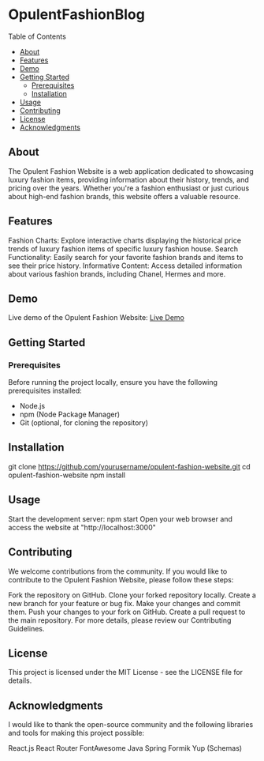 # OpulentFashionBlog

Table of Contents
- [About](#about)
- [Features](#features)
- [Demo](#demo)
- [Getting Started](#getting-started)
  - [Prerequisites](#prerequisites)
  - [Installation](#installation)
- [Usage](#usage)
- [Contributing](#contributing)
- [License](#license)
- [Acknowledgments](#acknowledgments)

## About
The Opulent Fashion Website is a web application dedicated to showcasing luxury fashion items, providing information about their history, trends, and pricing over the years. Whether you're a fashion enthusiast or just curious about high-end fashion brands, this website offers a valuable resource.

## Features
Fashion Charts: Explore interactive charts displaying the historical price trends of luxury fashion items of specific luxury fashion house.
Search Functionality: Easily search for your favorite fashion brands and items to see their price history.
Informative Content: Access detailed information about various fashion brands, including Chanel, Hermes and more.

## Demo
Live demo of the Opulent Fashion Website: [Live Demo](https://youtu.be/kkUJkES5T2s)

## Getting Started
### Prerequisites
Before running the project locally, ensure you have the following prerequisites installed:

- Node.js
- npm (Node Package Manager)
- Git (optional, for cloning the repository)

## Installation

git clone https://github.com/yourusername/opulent-fashion-website.git
cd opulent-fashion-website
npm install

## Usage

Start the development server:
npm start
Open your web browser and access the website at "http://localhost:3000"


## Contributing
We welcome contributions from the community. If you would like to contribute to the Opulent Fashion Website, please follow these steps:

Fork the repository on GitHub.
Clone your forked repository locally.
Create a new branch for your feature or bug fix.
Make your changes and commit them.
Push your changes to your fork on GitHub.
Create a pull request to the main repository.
For more details, please review our Contributing Guidelines.

## License
This project is licensed under the MIT License - see the LICENSE file for details.

## Acknowledgments
I would like to thank the open-source community and the following libraries and tools for making this project possible:

React.js
React Router
FontAwesome
Java Spring
Formik
Yup (Schemas)
